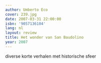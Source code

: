 ```yaml
---
author: Umberto Eco
cover: 239.jpg
date: 2007-03-31 22:00:00
isbn: '9057136104'
lang: nl
layout: review
title: Het wonder van San Baudolino
year: 2007
---
```

diverse korte verhalen met historische sfeer
